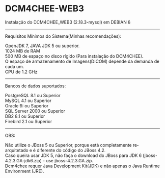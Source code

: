# DCM4CHEE-WEB3
Instalação do DCM4CHEE_WEB3 (2.18.3-mysql) em DEBIAN 8

----------
Requisitos Mínimos do Sistema(Minhas recomendações):<p/>
OpenJDK 7, JAVA JDK 5 ou superior.  <br/>
1024 MB de RAM<br/>
500 MB de espaço no disco rígido (Para instalação do DCM4CHEE).<br/>
O espaço de armazenamento de Imagens(DICOM) depende da demanda de cada um.<br/>
CPU de 1.2 GHz<br/>

-----------
Bancos de dados suportados:<p/>
PostgreSQL 8.1 ou Superior <br/>
MySQL 4.1 ou Superior <br/>
Oracle 9i ou Superior <br/>
SQL Server 2000 ou Superior <br/>
DB2 8.1 ou Superior <br/>
Firebird 2.1 ou Superior <br/>

-------------
OBS:<p/>
Não utilize o JBoss 5 ou Superior, porque está completamente re-arquitetado e é diferente do código do JBoss 4.2.<br/>
Caso queira usar JDK 5, não faça o download do JBoss para JDK 6 (jboss-4.2.3.GA-jdk6.zip) - use jboss-4.2.3.GA.zip.<br/>
Dcm4chee requer Java Development Kit(JDK) e não apenas o Java Runtime Environment (JRE).<br/>
